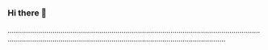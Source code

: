 ### Hi there 👋

.......................................................................................................................................................................................................................................